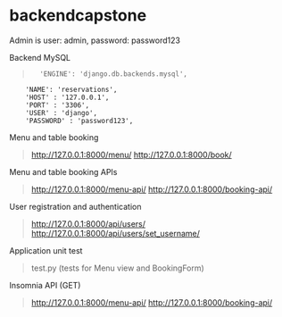 # backendcapstone

Admin is user: admin, password: password123


Backend MySQL
>       'ENGINE': 'django.db.backends.mysql',
        'NAME': 'reservations',
        'HOST' : '127.0.0.1',
        'PORT' : '3306',
        'USER' : 'django',
        'PASSWORD' : 'password123',

Menu and table booking
> http://127.0.0.1:8000/menu/
> http://127.0.0.1:8000/book/

Menu and table booking APIs
> http://127.0.0.1:8000/menu-api/
> http://127.0.0.1:8000/booking-api/

User registration and authentication
> http://127.0.0.1:8000/api/users/
> http://127.0.0.1:8000/api/users/set_username/

Application unit test
> test.py (tests for Menu view and BookingForm)

Insomnia API (GET)
> http://127.0.0.1:8000/menu-api/
> http://127.0.0.1:8000/booking-api/